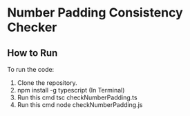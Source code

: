 # Number Padding Consistency Checker

## How to Run

To run the code:
1. Clone the repository.
2. npm install -g typescript (In Terminal)
3. Run this cmd tsc checkNumberPadding.ts
4. Run this cmd node checkNumberPadding.js


